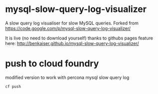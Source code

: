 # mysql-slow-query-log-visualizer
A slow query log visualiser for slow MySQL queries. Forked from https://code.google.com/p/mysql-slow-query-log-visualizer/

It is live (no need to download yourself) thanks to githubs pages feature here: http://benkaiser.github.io/mysql-slow-query-log-visualizer/



# push to cloud foundry

modified version to work with percona mysql slow query log

```
cf push
```
